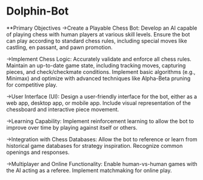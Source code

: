# Dolphin-Bot

**Primary Objectives
->Create a Playable Chess Bot:
Develop an AI capable of playing chess with human players at various skill levels.
Ensure the bot can play according to standard chess rules, including special moves like castling, en passant, and pawn promotion.

->Implement Chess Logic:
Accurately validate and enforce all chess rules.
Maintain an up-to-date game state, including tracking moves, capturing pieces, and check/checkmate conditions.
Implement basic algorithms (e.g., Minimax) and optimize with advanced techniques like Alpha-Beta pruning for competitive play.

->User Interface (UI):
Design a user-friendly interface for the bot, either as a web app, desktop app, or mobile app.
Include visual representation of the chessboard and interactive piece movement.

->Learning Capability:
Implement reinforcement learning to allow the bot to improve over time by playing against itself or others.

->Integration with Chess Databases:
Allow the bot to reference or learn from historical game databases for strategy inspiration.
Recognize common openings and responses.

->Multiplayer and Online Functionality:
Enable human-vs-human games with the AI acting as a referee.
Implement matchmaking for online play.

